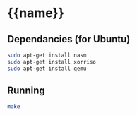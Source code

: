 # {{name}}

## Dependancies (for Ubuntu)

```sh
sudo apt-get install nasm
sudo apt-get install xorriso
sudo apt-get install qemu
```

## Running

```sh
make
```

